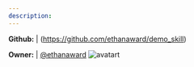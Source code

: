 ```yaml
---
description: 
---
```



**Github:** | (https://github.com/ethanaward/demo_skill)

**Owner:** | [@ethanaward](https://github.com/ethanaward) ![avatart](https://avatars1.githubusercontent.com/u/17013620?v=4)

